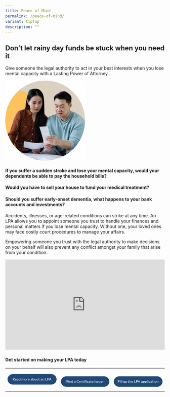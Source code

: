```yaml
---
title: Peace of Mind
permalink: /peace-of-mind/
variant: tiptap
description: ""
---
```

<h2><strong>Don’t let rainy day funds be stuck when you need it</strong></h2>
<p>Give someone the legal authority to act in your best interests when you
lose mental capacity with a Lasting Power of Attorney.</p>
<div class="isomer-image-wrapper">
<img style="width: 50%;" height="auto" width="100%" alt="" src="/images/img_lasting_power_of_attorney.png">
</div>
<h4>If you suffer a sudden stroke and lose your mental capacity, would your dependents be able to pay the household bills?</h4>
<h4>Would you have to sell your house to fund your medical treatment?</h4>
<h4>Should you suffer early-onset dementia, what happens to your bank accounts and investments?</h4>
<p>Accidents, illnesses, or age-related conditions can strike at any time.
An LPA allows you to appoint someone you trust to handle your finances
and personal matters if you lose mental capacity. Without one, your loved
ones may face costly court procedures to manage your affairs.</p>
<p>Empowering someone you trust with the legal authority to make decisions
on your behalf will also prevent any conflict amongst your family that
arise from your condition.</p>
<div class="iframe-wrapper">
<iframe style="aspect-ratio: 16 / 9; height: auto;" height="0" width="100%" allowfullscreen="true" frameborder="0" src="https://www.youtube.com/embed/C0gyH1riuH0?si=w0w4muAvJoz0mzKQ"></iframe>
</div>
<h4>Get started on making your LPA today</h4>
<table style="minWidth: 75px">
<colgroup>
<col>
<col>
<col>
</colgroup>
<tbody>
<tr>
<th rowspan="1" colspan="1">
<p></p><a class="isomer-image-wrapper" href="https://mylegacy.life.gov.sg/end-of-life-planning/make-a-lasting-power-of-attorney"><img style="width: 100%;" height="auto" width="100%" alt="" src="/images/btn_read_more_about_an_lpa.png"></a>
<p></p>
</th>
<th rowspan="1" colspan="1">
<p></p><a class="isomer-image-wrapper" href="https://book.health.gov.sg/lpa"><img style="width: 100%;" height="auto" width="100%" alt="" src="/images/btn_find_a_certificate_issuer.png"></a>
</th>
<th rowspan="1" colspan="1">
<p></p><a class="isomer-image-wrapper" href="https://mylegacy.life.gov.sg/find-a-service/lpa"><img style="width: 100%;" height="auto" width="100%" alt="" src="/images/btn_fill_up_the_lpa_application.png"></a>
</th>
</tr>
</tbody>
</table>
<p></p>
<p></p>
<p></p>
<p></p>
<p></p>